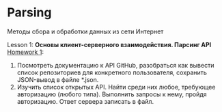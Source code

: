 # Parsing
Методы сбора и обработки данных из сети Интернет

Lesson 1: **Основы клиент-серверного взаимодействия. Парсинг API**
[Homework 1](https://github.com/PosyaginK/Parsing/blob/master/HW_1/homework_1.ipynb):
  1. Посмотреть документацию к API GitHub, разобраться как вывести список репозиториев для конкретного пользователя, сохранить JSON-вывод в файле *.json.
  2. Изучить список открытых API. Найти среди них любое, требующее авторизацию (любого типа). Выполнить запросы к нему, пройдя авторизацию. Ответ сервера записать в файл.
